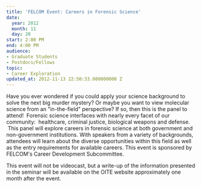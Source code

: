 ```yaml
---
title: 'FELCOM Event: Careers in Forensic Science'
date:
  year: 2012
  month: 11
  day: 20
start: 2:00 PM
end: 4:00 PM
audience:
- Graduate Students
- Postdocs/Fellows
topic:
- Career Exploration
updated_at: 2012-11-13 22:50:33.000000000 Z
---
```

Have you ever wondered if you could apply your science background to
solve the next big murder mystery? Or maybe you want to view molecular
science from an \"in-the-field\" perspective? If so, then this is the
panel to attend!  Forensic science interfaces with nearly every facet of
our community:  healthcare, criminal justice, biological weapons and
defense.  This panel will explore careers in forensic science at both
government and non-government institutions. With speakers from a variety
of backgrounds, attendees will learn about the diverse opportunities
within this field as well as the entry requirements for available
careers. This event is sponsored by FELCOM\'s Career Development
Subcommittee.

This event will not be videocast, but a write-up of the information
presented in the seminar will be available on the OITE website
approximately one month after the event.

